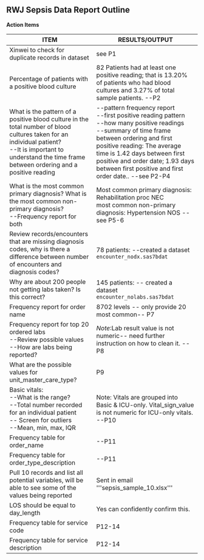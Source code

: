 RWJ Sepsis Data Report Outline
-------------
**Action Items**

| ITEM | RESULTS/OUTPUT |
| ------- | ------ | 
|Xinwei to check for duplicate records in dataset| see P1|
|Percentage of patients with a positive blood culture | 82 Patients had at least one positive reading; that is 13.20% of patients who had blood cultures and 3.27% of total sample patients. --P2|
|What is the pattern of a positive blood culture in the total number of blood cultures taken for an individual patient? <BR> --It is important to understand the time frame between ordering and a positive reading | --pattern frequency report <br> --first positive reading pattern  <br> --how many positive readings  <br> --summary of time frame between ordering and first positive reading: The average time is 1.42 days between first positive and order date; 1.93 days between first positive and first order date.. --see P2-P4|
|What is the most common primary diagnosis? What is the most common non-primary diagnosis? <BR> --Frequency report for both| Most common primary diagnosis: Rehabilitation proc NEC <br> most common non-primary diagnosis:  Hypertension NOS --see P5-6|
|Review records/encounters that are missing diagnosis codes, why is there a difference between number of encounters and diagnosis codes?| 78 patients: --created a dataset ```encounter_nodx.sas7bdat``` |
|Why are about 200 people not getting labs taken? Is this correct?| 145 patients: -- created a dataset ```encounter_nolabs.sas7bdat```|
|Frequency report for order name|8702 levels -- only provide 20 most common-- P7|
|Frequency report for top 20 ordered labs <BR> --Review possible values <BR> --How are labs being reported?| *Note*:Lab result value is not numeric-- need further instruction on how to clean it. --P8|
|What are the possible values for unit_master_care_type?| P9|
|Basic vitals: <BR> --What is the range? <BR> --Total number recorded for an individual patient <BR> -- Screen for outliers <BR>--Mean, min, max, IQR|Note: Vitals are grouped into Basic & ICU-only. Vital_sign_value is not numeric for ICU-only vitals. --P10  |
|Frequency table for order_name|--P11|
|Frequency table for order_type_description|--P11|
|Pull 10 records and list all potential variables, will be able to see some of the values being reported|Sent in email '''sepsis_sample_10.xlsx''' |
|LOS should be equal to day_length| Yes can confidently confirm this.|
|Frequency table for service code|P12-14|
|Frequency table for service description| P12-14 |





